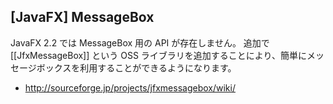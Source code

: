 ## [JavaFX] MessageBox

JavaFX 2.2 では MessageBox 用の API が存在しません。
追加で [[JfxMessageBox]] という OSS ライブラリを追加することにより、簡単にメッセージボックスを利用することができるようになります。
* http://sourceforge.jp/projects/jfxmessagebox/wiki/
